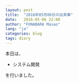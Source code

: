 ```yaml
---
layout: post
title:  "2016年05月06日の出来事"
date:   2016-05-06 22:00
author: "FUNABARA Masao"
lang: "ja"
categories: blog
tags: diary
---
```


本日は、

* システム開発

を行いました。
